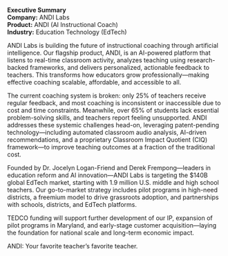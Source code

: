 **Executive Summary**  
**Company:** ANDI Labs  
**Product:** ANDI (AI Instructional Coach)  
**Industry:** Education Technology (EdTech)

ANDI Labs is building the future of instructional coaching through artificial intelligence. Our flagship product, ANDI, is an AI-powered platform that listens to real-time classroom activity, analyzes teaching using research-backed frameworks, and delivers personalized, actionable feedback to teachers. This transforms how educators grow professionally—making effective coaching scalable, affordable, and accessible to all.

The current coaching system is broken: only 25% of teachers receive regular feedback, and most coaching is inconsistent or inaccessible due to cost and time constraints. Meanwhile, over 65% of students lack essential problem-solving skills, and teachers report feeling unsupported. ANDI addresses these systemic challenges head-on, leveraging patent-pending technology—including automated classroom audio analysis, AI-driven recommendations, and a proprietary Classroom Impact Quotient (CIQ) framework—to improve teaching outcomes at a fraction of the traditional cost.

Founded by Dr. Jocelyn Logan-Friend and Derek Frempong—leaders in education reform and AI innovation—ANDI Labs is targeting the $140B global EdTech market, starting with 1.9 million U.S. middle and high school teachers. Our go-to-market strategy includes pilot programs in high-need districts, a freemium model to drive grassroots adoption, and partnerships with schools, districts, and EdTech platforms.

TEDCO funding will support further development of our IP, expansion of pilot programs in Maryland, and early-stage customer acquisition—laying the foundation for national scale and long-term economic impact.

ANDI: Your favorite teacher’s favorite teacher.


